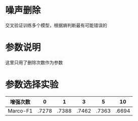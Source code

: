 # 噪声删除

交叉验证训练多个模型，根据熵判断最有可能错误的

# 参数说明

这里只用了删除次数作为参数

# 参数选择实验

|增强次数 | 0  | 1  | 3  |  5 |10|
|---|---|---|---|---|---|
| Marco-F1| .7278 | .7388 | .7462 | .7363 | .6694 |
